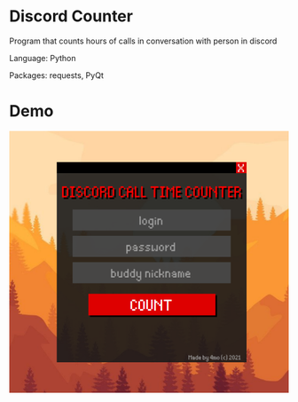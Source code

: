 # Discord Counter
Program that counts hours of calls in conversation with person in discord

Language: Python

Packages: requests, PyQt

# Demo
![Demo](./Demo/demo.png)
